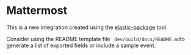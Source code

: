 # Mattermost

This is a new integration created using the [elastic-package](https://github.com/elastic/elastic-package) tool.

Consider using the README template file `_dev/build/docs/README.md`to generate a list of exported fields or include a sample event.
